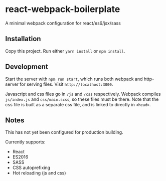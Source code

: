 # react-webpack-boilerplate
A minimal webpack configuration for react/es6/jsx/sass

## Installation

Copy this project. Run either `yarn install` or `npm install`.

## Development

Start the server with `npm run start`, which runs both webpack and http-server for serving files. Visit `http://localhost:3000`.

Javascript and css files go in `/js` and `/css` respectively. Webpack compiles `js/index.js` and `css/main.scss`, so these files must be there. Note that the css file is built as a separate css file, and is linked to directly in `<head>`.

## Notes

This has not yet been configured for production building.

Currently supports:
* React
* ES2016
* SASS
* CSS autoprefixing
* Hot reloading (js and css)
